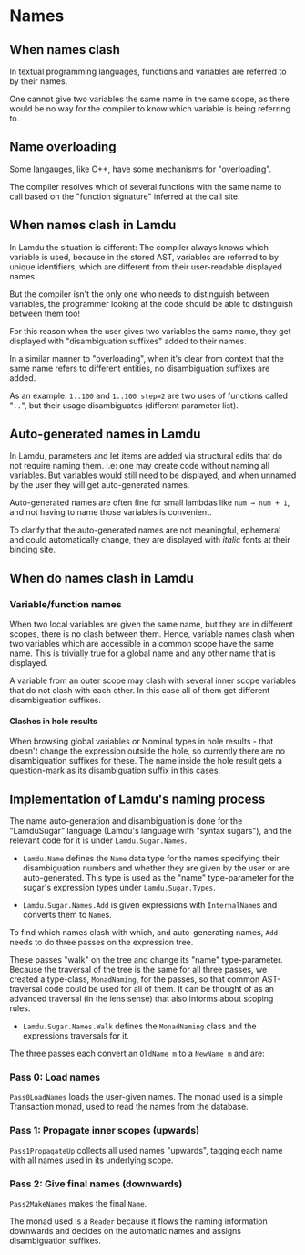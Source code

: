 # Names

## When names clash

In textual programming languages, functions and variables are referred to by their names.

One cannot give two variables the same name in the same scope,
as there would be no way for the compiler to know which variable is being referring to.

## Name overloading

Some langauges, like C++, have some mechanisms for "overloading".

The compiler resolves which of several functions with the same name to call
based on the "function signature" inferred at the call site.

## When names clash in Lamdu

In Lamdu the situation is different: The compiler always knows which variable is used,
because in the stored AST, variables are referred to by unique identifiers,
which are different from their user-readable displayed names.

But the compiler isn't the only one who needs to distinguish between variables,
the programmer looking at the code should be able to distinguish between them too!

For this reason when the user gives two variables the same name,
they get displayed with "disambiguation suffixes" added to their names.

In a similar manner to "overloading",
when it's clear from context that the same name refers to different entities,
no disambiguation suffixes are added.

As an example: `1..100` and `1..100 step=2` are two uses of functions called "`..`", but their usage disambiguates (different parameter list).

## Auto-generated names in Lamdu

In Lamdu, parameters and let items are added via structural edits that do not require naming them.
i.e: one may create code without naming all variables.
But variables would still need to be displayed,
and when unnamed by the user they will get auto-generated names.

Auto-generated names are often fine for small lambdas like `num → num + 1`, and not having to name those variables is convenient.

To clarify that the auto-generated names are not meaningful, ephemeral and could automatically
change, they are displayed with *italic* fonts at their binding site.

## When do names clash in Lamdu

### Variable/function names

When two local variables are given the same name, but they are in different scopes, there is no
clash between them.  Hence, variable names clash when two variables which are accessible in a common
scope have the same name. This is trivially true for a global name and any other name that is
displayed.

A variable from an outer scope may clash with several inner scope variables that do not clash with
each other. In this case all of them get different disambiguation suffixes.

#### Clashes in hole results

When browsing global variables or Nominal types in hole results - that doesn't change the expression
outside the hole, so currently there are no disambiguation suffixes for these. The name inside the
hole result gets a question-mark as its disambiguation suffix in this cases.

## Implementation of Lamdu's naming process

The name auto-generation and disambiguation is done for the "LamduSugar" language (Lamdu's language
with "syntax sugars"), and the relevant code for it is under `Lamdu.Sugar.Names`.

* `Lamdu.Name` defines the `Name` data type for the names specifying their disambiguation numbers
  and whether they are given by the user or are auto-generated. This type is used as the "name"
  type-parameter for the sugar's expression types under `Lamdu.Sugar.Types`.

* `Lamdu.Sugar.Names.Add` is given expressions with `InternalName`s and converts them to `Name`s.

To find which names clash with which, and auto-generating names, `Add` needs to do
three passes on the expression tree.

These passes "walk" on the tree and change its "name" type-parameter. Because the traversal of the
tree is the same for all three passes, we created a type-class, `MonadNaming`, for the passes, so
that common AST-traversal code could be used for all of them. It can be thought of as an advanced
traversal (in the lens sense) that also informs about scoping rules.

* `Lamdu.Sugar.Names.Walk` defines the `MonadNaming` class and the expressions traversals for it.

The three passes each convert an `OldName m` to a `NewName m` and are:

### Pass 0: Load names

`Pass0LoadNames` loads the user-given names.  The monad used is a simple Transaction monad, used to
read the names from the database.

### Pass 1: Propagate inner scopes (upwards)

`Pass1PropagateUp` collects all used names "upwards", tagging each name with all names used in its underlying scope.

### Pass 2: Give final names (downwards)

`Pass2MakeNames` makes the final `Name`.

The monad used is a `Reader` because it flows the naming information downwards and decides on the
automatic names and assigns disambiguation suffixes.

